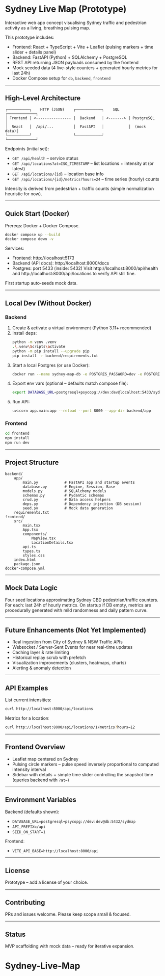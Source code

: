 # Sydney Live Map (Prototype)

Interactive web app concept visualising Sydney traffic and pedestrian activity as a living, breathing pulsing map.

This prototype includes:

* Frontend: React + TypeScript + Vite + Leaflet (pulsing markers + time slider + details panel)
* Backend: FastAPI (Python) + SQLAlchemy + PostgreSQL
* REST API returning JSON payloads consumed by the frontend
* Mock seeded data (4 live-style counters + generated hourly metrics for last 24h)
* Docker Compose setup for `db`, `backend`, `frontend`

---

## High-Level Architecture

```
┌──────────┐    HTTP (JSON)    ┌────────────┐    SQL    ┌─────────────┐
│ Frontend │ <---------------- │  Backend   │ <-------> │ PostgreSQL  │
│  React   │  /api/...         │  FastAPI   │           │  (mock data)│
└──────────┘                   └────────────┘           └─────────────┘
```

Endpoints (initial set):

* `GET /api/health` – service status
* `GET /api/locations?at=ISO_TIMESTAMP` – list locations + intensity at (or latest)
* `GET /api/locations/{id}` – location base info
* `GET /api/locations/{id}/metrics?hours=24` – time series (hourly) counts

Intensity is derived from pedestrian + traffic counts (simple normalization heuristic for now).

---

## Quick Start (Docker)

Prereqs: Docker + Docker Compose.

```bash
docker compose up --build
docker compose down -v
```

Services:

* Frontend: http://localhost:5173
* Backend (API docs): http://localhost:8000/docs
* Postgres: port 5433 (inside: 5432)
Visit http://localhost:8000/api/health and http://localhost:8000/api/locations to verify API still fine.

First startup auto-seeds mock data.

---

## Local Dev (Without Docker)

### Backend

1. Create & activate a virtual environment (Python 3.11+ recommended)
2. Install deps:
	```bash
	python -m venv .venv
	.\.venv\Scripts\activate
	python -m pip install --upgrade pip
	pip install -r backend/requirements.txt
	```
3. Start a local Postgres (or use Docker):
	```bash
	docker run --name sydney-map-db -e POSTGRES_PASSWORD=dev -e POSTGRES_USER=dev -e POSTGRES_DB=sydmap -p 5433:5432 -d postgres:16
	```
4. Export env vars (optional – defaults match compose file):
	```bash
	export DATABASE_URL=postgresql+psycopg://dev:dev@localhost:5433/sydmap
	```
5. Run API:
	```bash
	uvicorn app.main:app --reload --port 8000 --app-dir backend/app
	```

### Frontend

```bash
cd frontend
npm install
npm run dev
```

---

## Project Structure

```
backend/
	app/
		main.py            # FastAPI app and startup events
		database.py        # Engine, Session, Base
		models.py          # SQLAlchemy models
		schemas.py         # Pydantic schemas
		crud.py            # Data access helpers
		deps.py            # Dependency injection (DB session)
		seed.py            # Mock data generation
	requirements.txt
frontend/
	src/
		main.tsx
		App.tsx
		components/
			MapView.tsx
			LocationDetails.tsx
		api.ts
		types.ts
		styles.css
	index.html
	package.json
docker-compose.yml
```

---

## Mock Data Logic

Four seed locations approximating Sydney CBD pedestrian/traffic counters. For each: last 24h of hourly metrics. On startup if DB empty, metrics are procedurally generated with mild randomness and daily pattern curve.

---

## Future Enhancements (Not Yet Implemented)

* Real ingestion from City of Sydney & NSW Traffic APIs
* Websocket / Server-Sent Events for near real-time updates
* Caching layer & rate limiting
* Historical replay scrub with prefetch
* Visualization improvements (clusters, heatmaps, charts)
* Alerting & anomaly detection

---

## API Examples

List current intensities:

```bash
curl http://localhost:8000/api/locations
```

Metrics for a location:

```bash
curl http://localhost:8000/api/locations/1/metrics?hours=12
```

---

## Frontend Overview

* Leaflet map centered on Sydney
* Pulsing circle markers – pulse speed inversely proportional to computed intensity interval
* Sidebar with details + simple time slider controlling the snapshot time (queries backend with `?at=`)

---

## Environment Variables

Backend (defaults shown):

* `DATABASE_URL=postgresql+psycopg://dev:dev@db:5432/sydmap`
* `API_PREFIX=/api`
* `SEED_ON_START=1`

Frontend:

* `VITE_API_BASE=http://localhost:8000/api`

---

## License

Prototype – add a license of your choice.

---

## Contributing

PRs and issues welcome. Please keep scope small & focused.

---

## Status

MVP scaffolding with mock data – ready for iterative expansion.

# Sydney-Live-Map